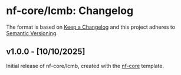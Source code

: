 # nf-core/lcmb: Changelog

The format is based on [Keep a Changelog](https://keepachangelog.com/en/1.0.0/)
and this project adheres to [Semantic Versioning](https://semver.org/spec/v2.0.0.html).

## v1.0.0 - [10/10/2025]

Initial release of nf-core/lcmb, created with the [nf-core](https://nf-co.re/) template.

<!-- ### `Added`

### `Fixed`

### `Dependencies`

### `Deprecated` -->
